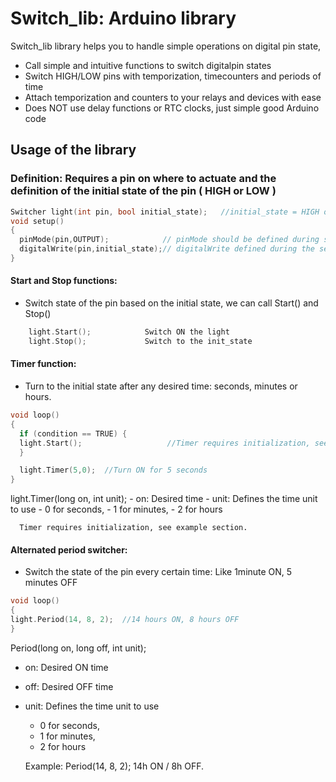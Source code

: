 
# Switch_lib: Arduino library

Switch_lib library helps you to handle simple operations on digital pin state,

- Call simple and intuitive functions to switch digitalpin states
- Switch HIGH/LOW pins with temporization, timecounters and periods of time
- Attach temporization and counters to your relays and devices with ease
- Does NOT use delay functions or RTC clocks, just simple good Arduino code

## Usage of the library

### Definition: Requires a pin on where to actuate and the definition of the initial state of the pin ( HIGH or LOW )

```c++
Switcher light(int pin, bool initial_state);   //initial_state = HIGH or LOW
void setup()
{
  pinMode(pin,OUTPUT);            // pinMode should be defined during setup
  digitalWrite(pin,initial_state);// digitalWrite defined during the setup
}
```


#### Start and Stop functions:

- Switch state of the pin based on the initial state, we can call Start() and Stop()
```c++
    light.Start();            Switch ON the light
    light.Stop();             Switch to the init_state
```       
    
    
#### Timer function:

- Turn to the initial state after any desired time: seconds, minutes or hours.

```c++   
void loop()
{
  if (condition == TRUE) {
  light.Start();                   //Timer requires initialization, see example section.
  }

  light.Timer(5,0);  //Turn ON for 5 seconds
}
```       
light.Timer(long on, int unit);
      - on: Desired time
      - unit: Defines the time unit to use
        - 0 for seconds, 
        - 1 for minutes, 
        - 2 for hours
        
      Timer requires initialization, see example section.

#### Alternated period switcher:

- Switch the state of the pin every certain time: Like 1minute ON, 5 minutes OFF

```c++
void loop()
{
light.Period(14, 8, 2);  //14 hours ON, 8 hours OFF
}
```

Period(long on, long off, int unit);
  - on: Desired ON time
  - off: Desired OFF time
  - unit: Defines the time unit to use
    - 0 for seconds, 
    - 1 for minutes, 
    - 2 for hours
    
    Example: Period(14, 8, 2); 14h ON / 8h OFF.


      
